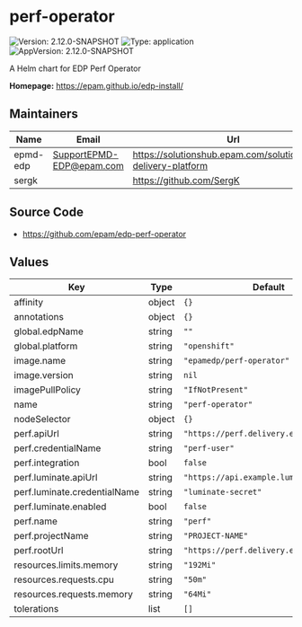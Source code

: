 # perf-operator

![Version: 2.12.0-SNAPSHOT](https://img.shields.io/badge/Version-2.12.0--SNAPSHOT-informational?style=flat-square) ![Type: application](https://img.shields.io/badge/Type-application-informational?style=flat-square) ![AppVersion: 2.12.0-SNAPSHOT](https://img.shields.io/badge/AppVersion-2.12.0--SNAPSHOT-informational?style=flat-square)

A Helm chart for EDP Perf Operator

**Homepage:** <https://epam.github.io/edp-install/>

## Maintainers

| Name | Email | Url |
| ---- | ------ | --- |
| epmd-edp | <SupportEPMD-EDP@epam.com> | <https://solutionshub.epam.com/solution/epam-delivery-platform> |
| sergk |  | <https://github.com/SergK> |

## Source Code

* <https://github.com/epam/edp-perf-operator>

## Values

| Key | Type | Default | Description |
|-----|------|---------|-------------|
| affinity | object | `{}` |  |
| annotations | object | `{}` |  |
| global.edpName | string | `""` |  |
| global.platform | string | `"openshift"` |  |
| image.name | string | `"epamedp/perf-operator"` |  |
| image.version | string | `nil` |  |
| imagePullPolicy | string | `"IfNotPresent"` |  |
| name | string | `"perf-operator"` |  |
| nodeSelector | object | `{}` |  |
| perf.apiUrl | string | `"https://perf.delivery.example.com"` |  |
| perf.credentialName | string | `"perf-user"` |  |
| perf.integration | bool | `false` |  |
| perf.luminate.apiUrl | string | `"https://api.example.luminatesec.com"` |  |
| perf.luminate.credentialName | string | `"luminate-secret"` |  |
| perf.luminate.enabled | bool | `false` |  |
| perf.name | string | `"perf"` |  |
| perf.projectName | string | `"PROJECT-NAME"` |  |
| perf.rootUrl | string | `"https://perf.delivery.example.com"` |  |
| resources.limits.memory | string | `"192Mi"` |  |
| resources.requests.cpu | string | `"50m"` |  |
| resources.requests.memory | string | `"64Mi"` |  |
| tolerations | list | `[]` |  |

